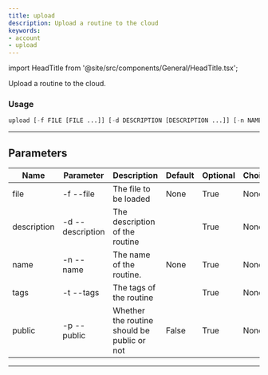 ```yaml
---
title: upload
description: Upload a routine to the cloud
keywords:
- account
- upload
---
```


import HeadTitle from '@site/src/components/General/HeadTitle.tsx';

<HeadTitle title="account /upload - Reference | OpenBB Terminal Docs" />

Upload a routine to the cloud.

### Usage

```python wordwrap
upload [-f FILE [FILE ...]] [-d DESCRIPTION [DESCRIPTION ...]] [-n NAME [NAME ...]] [-t TAGS [TAGS ...]] [-p]
```

---

## Parameters

| Name | Parameter | Description | Default | Optional | Choices |
| ---- | --------- | ----------- | ------- | -------- | ------- |
| file | -f  --file | The file to be loaded | None | True | None |
| description | -d  --description | The description of the routine |  | True | None |
| name | -n  --name | The name of the routine. | None | True | None |
| tags | -t  --tags | The tags of the routine |  | True | None |
| public | -p  --public | Whether the routine should be public or not | False | True | None |

---
